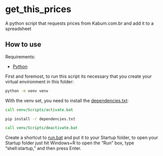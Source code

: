 # get_this_prices

A python script that requests prices from Kabum.com.br and add it to a spreadsheet


## How to use

Requirements:

- [Python](https://www.python.org/)


First and foremost, to run this script its necessary that you create your virtual environment in this folder:

```bat
python -m venv venv
```


With the venv set, you need to install the [dependencies.txt](/dependencies.txt):

```bat
call venv/Scripts/activate.bat

pip install -r dependencies.txt

call venv/Scripts/deactivate.bat
```


Create a shortcut to [run.bat](/run.bat) and put it to your Startup folder, to open your Startup folder just hit Windows+R to open the “Run” box, type “shell:startup,” and then press Enter.
